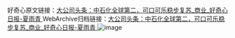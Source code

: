 好奇心原文链接：[大公司头条：中石化全球第二，可口可乐稳步复苏_商业_好奇心日报-夏雨青 ](https://www.qdaily.com/articles/12515.html)
WebArchive归档链接：[大公司头条：中石化全球第二，可口可乐稳步复苏_商业_好奇心日报-夏雨青 ](http://web.archive.org/web/20190623172803/https://www.qdaily.com/articles/12515.html)
![image](http://ww3.sinaimg.cn/large/007d5XDply1g3wjsf0riuj30u034ob29)